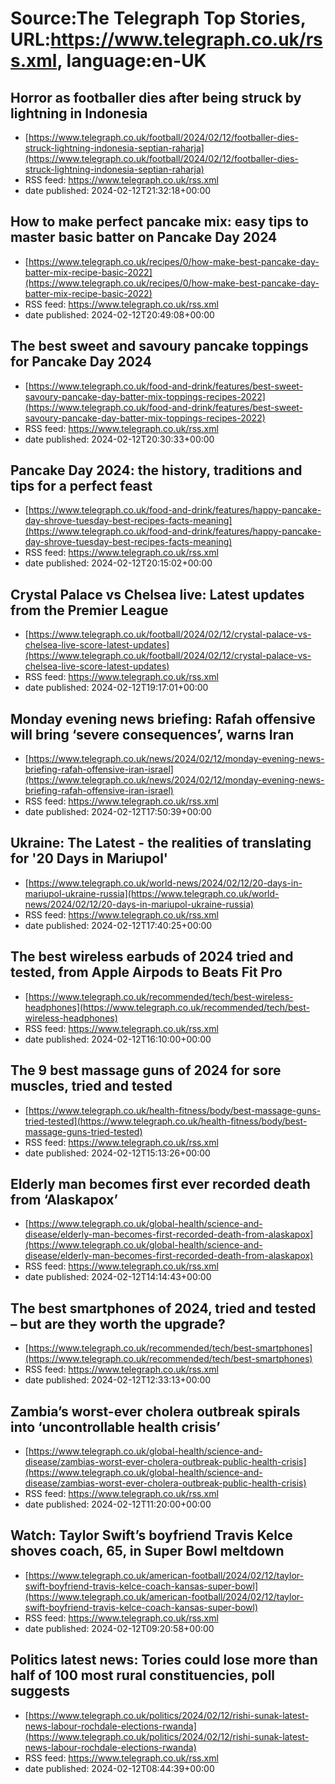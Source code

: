 # Source:The Telegraph Top Stories, URL:https://www.telegraph.co.uk/rss.xml, language:en-UK

## Horror as footballer dies after being struck by lightning in Indonesia
 - [https://www.telegraph.co.uk/football/2024/02/12/footballer-dies-struck-lightning-indonesia-septian-raharja](https://www.telegraph.co.uk/football/2024/02/12/footballer-dies-struck-lightning-indonesia-septian-raharja)
 - RSS feed: https://www.telegraph.co.uk/rss.xml
 - date published: 2024-02-12T21:32:18+00:00



## How to make perfect pancake mix: easy tips to master basic batter on Pancake Day 2024
 - [https://www.telegraph.co.uk/recipes/0/how-make-best-pancake-day-batter-mix-recipe-basic-2022](https://www.telegraph.co.uk/recipes/0/how-make-best-pancake-day-batter-mix-recipe-basic-2022)
 - RSS feed: https://www.telegraph.co.uk/rss.xml
 - date published: 2024-02-12T20:49:08+00:00



## The best sweet and savoury pancake toppings for Pancake Day 2024
 - [https://www.telegraph.co.uk/food-and-drink/features/best-sweet-savoury-pancake-day-batter-mix-toppings-recipes-2022](https://www.telegraph.co.uk/food-and-drink/features/best-sweet-savoury-pancake-day-batter-mix-toppings-recipes-2022)
 - RSS feed: https://www.telegraph.co.uk/rss.xml
 - date published: 2024-02-12T20:30:33+00:00



## Pancake Day 2024: the history, traditions and tips for a perfect feast
 - [https://www.telegraph.co.uk/food-and-drink/features/happy-pancake-day-shrove-tuesday-best-recipes-facts-meaning](https://www.telegraph.co.uk/food-and-drink/features/happy-pancake-day-shrove-tuesday-best-recipes-facts-meaning)
 - RSS feed: https://www.telegraph.co.uk/rss.xml
 - date published: 2024-02-12T20:15:02+00:00



## Crystal Palace vs Chelsea live: Latest updates from the Premier League
 - [https://www.telegraph.co.uk/football/2024/02/12/crystal-palace-vs-chelsea-live-score-latest-updates](https://www.telegraph.co.uk/football/2024/02/12/crystal-palace-vs-chelsea-live-score-latest-updates)
 - RSS feed: https://www.telegraph.co.uk/rss.xml
 - date published: 2024-02-12T19:17:01+00:00



## Monday evening news briefing: Rafah offensive will bring ‘severe consequences’, warns Iran
 - [https://www.telegraph.co.uk/news/2024/02/12/monday-evening-news-briefing-rafah-offensive-iran-israel](https://www.telegraph.co.uk/news/2024/02/12/monday-evening-news-briefing-rafah-offensive-iran-israel)
 - RSS feed: https://www.telegraph.co.uk/rss.xml
 - date published: 2024-02-12T17:50:39+00:00



## Ukraine: The Latest - the realities of translating for '20 Days in Mariupol'
 - [https://www.telegraph.co.uk/world-news/2024/02/12/20-days-in-mariupol-ukraine-russia](https://www.telegraph.co.uk/world-news/2024/02/12/20-days-in-mariupol-ukraine-russia)
 - RSS feed: https://www.telegraph.co.uk/rss.xml
 - date published: 2024-02-12T17:40:25+00:00



## The best wireless earbuds of 2024 tried and tested, from Apple Airpods to Beats Fit Pro
 - [https://www.telegraph.co.uk/recommended/tech/best-wireless-headphones](https://www.telegraph.co.uk/recommended/tech/best-wireless-headphones)
 - RSS feed: https://www.telegraph.co.uk/rss.xml
 - date published: 2024-02-12T16:10:00+00:00



## The 9 best massage guns of 2024 for sore muscles, tried and tested
 - [https://www.telegraph.co.uk/health-fitness/body/best-massage-guns-tried-tested](https://www.telegraph.co.uk/health-fitness/body/best-massage-guns-tried-tested)
 - RSS feed: https://www.telegraph.co.uk/rss.xml
 - date published: 2024-02-12T15:13:26+00:00



## Elderly man becomes first ever recorded death from ‘Alaskapox’
 - [https://www.telegraph.co.uk/global-health/science-and-disease/elderly-man-becomes-first-recorded-death-from-alaskapox](https://www.telegraph.co.uk/global-health/science-and-disease/elderly-man-becomes-first-recorded-death-from-alaskapox)
 - RSS feed: https://www.telegraph.co.uk/rss.xml
 - date published: 2024-02-12T14:14:43+00:00



## The best smartphones of 2024, tried and tested – but are they worth the upgrade?
 - [https://www.telegraph.co.uk/recommended/tech/best-smartphones](https://www.telegraph.co.uk/recommended/tech/best-smartphones)
 - RSS feed: https://www.telegraph.co.uk/rss.xml
 - date published: 2024-02-12T12:33:13+00:00



## Zambia’s worst-ever cholera outbreak spirals into ‘uncontrollable health crisis’
 - [https://www.telegraph.co.uk/global-health/science-and-disease/zambias-worst-ever-cholera-outbreak-public-health-crisis](https://www.telegraph.co.uk/global-health/science-and-disease/zambias-worst-ever-cholera-outbreak-public-health-crisis)
 - RSS feed: https://www.telegraph.co.uk/rss.xml
 - date published: 2024-02-12T11:20:00+00:00



## Watch: Taylor Swift’s boyfriend Travis Kelce shoves coach, 65, in Super Bowl meltdown
 - [https://www.telegraph.co.uk/american-football/2024/02/12/taylor-swift-boyfriend-travis-kelce-coach-kansas-super-bowl](https://www.telegraph.co.uk/american-football/2024/02/12/taylor-swift-boyfriend-travis-kelce-coach-kansas-super-bowl)
 - RSS feed: https://www.telegraph.co.uk/rss.xml
 - date published: 2024-02-12T09:20:58+00:00



## Politics latest news: Tories could lose more than half of 100 most rural constituencies, poll suggests
 - [https://www.telegraph.co.uk/politics/2024/02/12/rishi-sunak-latest-news-labour-rochdale-elections-rwanda](https://www.telegraph.co.uk/politics/2024/02/12/rishi-sunak-latest-news-labour-rochdale-elections-rwanda)
 - RSS feed: https://www.telegraph.co.uk/rss.xml
 - date published: 2024-02-12T08:44:39+00:00



